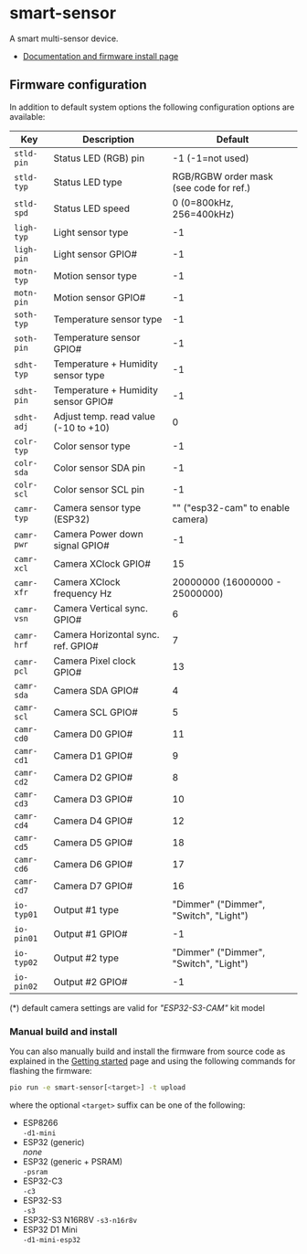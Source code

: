 # smart-sensor

A smart multi-sensor device.

- [Documentation and firmware install page](https://homegenie.it/mini/1.2/examples/smart-sensor/)


## Firmware configuration

In addition to default system options the following configuration options are available:

| Key         | Description                          | Default                                 |
|-------------|--------------------------------------|-----------------------------------------|
| `stld-pin`  | Status LED (RGB) pin                 | -1 (-1=not used)                        |
| `stld-typ`  | Status LED type                      | RGB/RGBW order mask (see code for ref.) |
| `stld-spd`  | Status LED speed                     | 0 (0=800kHz, 256=400kHz)                |
| `ligh-typ`  | Light sensor type                    | -1                                      |
| `ligh-pin`  | Light sensor GPIO#                   | -1                                      |
| `motn-typ`  | Motion sensor type                   | -1                                      |
| `motn-pin`  | Motion sensor GPIO#                  | -1                                      |
| `soth-typ`  | Temperature sensor type              | -1                                      |
| `soth-pin`  | Temperature sensor GPIO#             | -1                                      |
| `sdht-typ`  | Temperature + Humidity sensor type   | -1                                      |
| `sdht-pin`  | Temperature + Humidity sensor GPIO#  | -1                                      |
| `sdht-adj`  | Adjust temp. read value (-10 to +10) | 0                                       |
| `colr-typ`  | Color sensor type                    | -1                                      |
| `colr-sda`  | Color sensor SDA pin                 | -1                                      |
| `colr-scl`  | Color sensor SCL pin                 | -1                                      |
| `camr-typ`  | Camera sensor type (ESP32)           | "" ("esp32-cam" to enable camera)       |   
| `camr-pwr`  | Camera Power down signal GPIO#       | -1                                      |  
| `camr-xcl`  | Camera XClock GPIO#                  | 15                                      | 
| `camr-xfr`  | Camera XClock frequency Hz           | 20000000 (16000000 - 25000000)          | 
| `camr-vsn`  | Camera Vertical sync. GPIO#          | 6                                       | 
| `camr-hrf`  | Camera Horizontal sync. ref. GPIO#   | 7                                       |
| `camr-pcl`  | Camera Pixel clock GPIO#             | 13                                      |
| `camr-sda`  | Camera SDA GPIO#                     | 4                                       |
| `camr-scl`  | Camera SCL GPIO#                     | 5                                       |
| `camr-cd0`  | Camera D0  GPIO#                     | 11                                      | 
| `camr-cd1`  | Camera D1  GPIO#                     | 9                                       |
| `camr-cd2`  | Camera D2  GPIO#                     | 8                                       |
| `camr-cd3`  | Camera D3  GPIO#                     | 10                                      |
| `camr-cd4`  | Camera D4  GPIO#                     | 12                                      |
| `camr-cd5`  | Camera D5  GPIO#                     | 18                                      |
| `camr-cd6`  | Camera D6  GPIO#                     | 17                                      |
| `camr-cd7`  | Camera D7  GPIO#                     | 16                                      |
| `io-typ01`  | Output #1 type                       | "Dimmer" ("Dimmer", "Switch", "Light")  |                           
| `io-pin01`  | Output #1 GPIO#                      | -1                                      |
| `io-typ02`  | Output #2 type                       | "Dimmer" ("Dimmer", "Switch", "Light")  |
| `io-pin02`  | Output #2 GPIO#                      | -1                                      | 

(*) default camera settings are valid for *"ESP32-S3-CAM"* kit model 


### Manual build and install

You can also manually build and install the firmware from source code
as explained in the [Getting started](../../getting-started#custom-firmware) page
and using the following commands for flashing the firmware:

```bash
pio run -e smart-sensor[<target>] -t upload
```

where the optional `<target>` suffix can be one of the following:
- ESP8266  
  `-d1-mini`
- ESP32 (generic)  
  *none*
- ESP32 (generic + PSRAM)  
  `-psram`
- ESP32-C3  
  `-c3`
- ESP32-S3  
  `-s3`
- ESP32-S3 N16R8V
  `-s3-n16r8v`
- ESP32 D1 Mini    
  `-d1-mini-esp32`
